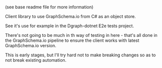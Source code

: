(see base readme file for more information)

Client library to use GraphSchema.io from C# as an object store.

See it's use for example in the Dgraph-dotnet E2e tests project.

There's not going to be much in th way of testing in here - that's all done in the GraphSchema.io pipeline to ensure the client works with latest GraphSchema.io version.  

This is early stages, but I'll try hard not to make breaking changes so as to not break existing automation.
